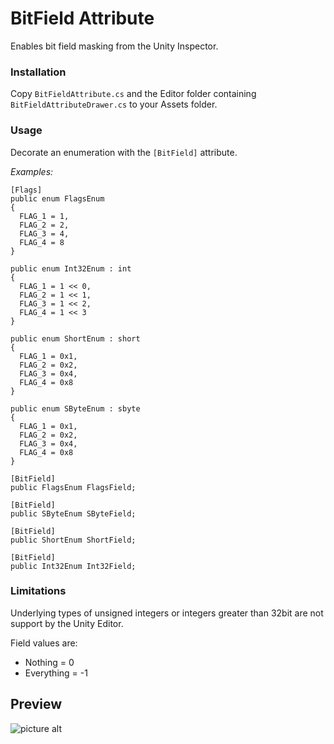 # BitField Attribute #
Enables bit field masking from the Unity Inspector.

### Installation

Copy `BitFieldAttribute.cs` and the Editor folder containing `BitFieldAttributeDrawer.cs` to your Assets folder.

### Usage

Decorate an enumeration with the `[BitField]` attribute.

*Examples:*

    [Flags]
    public enum FlagsEnum
    {
      FLAG_1 = 1,
      FLAG_2 = 2,
      FLAG_3 = 4,
      FLAG_4 = 8
    }

    public enum Int32Enum : int
    {
      FLAG_1 = 1 << 0,
      FLAG_2 = 1 << 1,
      FLAG_3 = 1 << 2,
      FLAG_4 = 1 << 3
    }

    public enum ShortEnum : short
    {
      FLAG_1 = 0x1,
      FLAG_2 = 0x2,
      FLAG_3 = 0x4,
      FLAG_4 = 0x8
    }

    public enum SByteEnum : sbyte
    {
      FLAG_1 = 0x1,
      FLAG_2 = 0x2,
      FLAG_3 = 0x4,
      FLAG_4 = 0x8
    }

    [BitField]
    public FlagsEnum FlagsField;

    [BitField]
    public SByteEnum SByteField;

    [BitField]
    public ShortEnum ShortField;

    [BitField]
    public Int32Enum Int32Field;
    

### Limitations

Underlying types of unsigned integers or integers greater than 32bit are not support by the Unity Editor.

Field values are:
* Nothing = 0
* Everything = -1

## Preview
![picture alt](https://raw.githubusercontent.com/lee-io/Bitmask-Attribute/master/preview.png)
